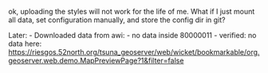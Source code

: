 ok, uploading the styles will not work for the life of me.
What if I just mount all data, set configuration manually, and store the config dir in git?






Later:
    - Downloaded data from awi:
        - no data inside 80000011
        - verified: no data here: https://riesgos.52north.org/tsuna_geoserver/web/wicket/bookmarkable/org.geoserver.web.demo.MapPreviewPage?1&filter=false